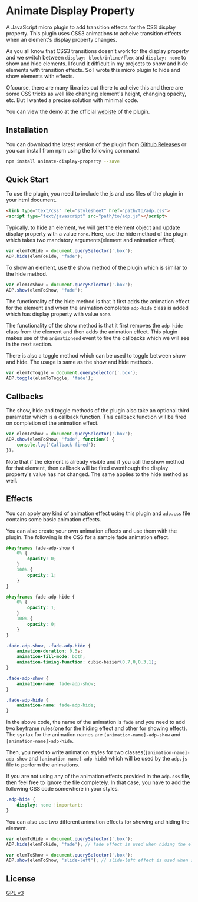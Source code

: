 # Animate Display Property
A JavaScript micro plugin to add transition effects for the CSS display property. This plugin uses CSS3 animations to acheive transition effects when an element's display property changes.

As you all know that CSS3 transitions doesn't work for the display property and we switch between `display: block/inline/flex` and `display: none` to show and hide elements. I found it difficult in my projects to show and hide elements with transition effects. So I wrote this micro plugin to hide and show elements with effects.

Ofcourse, there are many libraries out there to acheive this and there are some CSS tricks as well like changing element's height, changing opacity, etc. But I wanted a precise solution with minimal code.

You can view the demo at the official [webiste](https://bilalshareef.github.io/animate-display-property/) of the plugin.

## Installation

You can download the latest version of the plugin from [Github Releases](https://github.com/bilalshareef/animate-display-property/releases/latest) or you can install from npm using the following command.

```bash
npm install animate-display-property --save
```

## Quick Start

To use the plugin, you need to include the js and css files of the plugin in your html document.

```html
<link type="text/css" rel="stylesheet" href="path/to/adp.css">
<script type="text/javascript" src="path/to/adp.js"></script>
```

Typically, to hide an element, we will get the element object and update display property with a value `none`. Here, use the hide method of the plugin which takes two mandatory arguments(element and animation effect).

```js
var elemToHide = document.querySelector('.box');
ADP.hide(elemToHide, 'fade');
```

To show an element, use the show method of the plugin which is similar to the hide method.

```js
var elemToShow = document.querySelector('.box');
ADP.show(elemToShow, 'fade');
```

The functionality of the hide method is that it first adds the animation effect for the element and when the animation completes `adp-hide` class is added which has display property with value `none`.

The functionality of the show method is that it first removes the `adp-hide` class from the element and then adds the animation effect. This plugin makes use of the `animationend` event to fire the callbacks which we will see in the next section.

There is also a toggle method which can be used to toggle between show and hide. The usage is same as the show and hide methods.

```js
var elemToToggle = document.querySelector('.box');
ADP.toggle(elemToToggle, 'fade');
```

## Callbacks

The show, hide and toggle methods of the plugin also take an optional third parameter which is a callback function. This callback function will be fired on completion of the animation effect.

```js
var elemToShow = document.querySelector('.box');
ADP.show(elemToShow, 'fade', function() {
    console.log('Callback fired');
});
```

Note that if the element is already visible and if you call the show method for that element, then callback will be fired eventhough the display property's value has not changed. The same applies to the hide method as well.

## Effects

You can apply any kind of animation effect using this plugin and `adp.css` file contains some basic animation effects.

You can also create your own animation effects and use them with the plugin. The following is the CSS for a sample fade animation effect.

```css
@keyframes fade-adp-show {
    0% {
        opacity: 0;
    }
    100% {
        opacity: 1;
    }
}

@keyframes fade-adp-hide {
    0% {
        opacity: 1;
    }
    100% {
        opacity: 0;
    }
}

.fade-adp-show, .fade-adp-hide {
    animation-duration: 0.5s;
    animation-fill-mode: both;
    animation-timing-function: cubic-bezier(0.7,0,0.3,1);
}

.fade-adp-show {
    animation-name: fade-adp-show;
}

.fade-adp-hide {
    animation-name: fade-adp-hide;
}
```

In the above code, the name of the animation is `fade` and you need to add two keyframe rules(one for the hiding effect and other for showing effect). The syntax for the animation names are `[animation-name]-adp-show` and `[animation-name]-adp-hide`.

Then, you need to write animation styles for two classes(`[animation-name]-adp-show` and `[animation-name]-adp-hide`) which will be used by the `adp.js` file to perform the animations.

If you are not using any of the animation effects provided in the `adp.css` file, then feel free to ignore the file completely. In that case, you have to add the following CSS code somewhere in your styles.

```css
.adp-hide {
    display: none !important;
}
```

You can also use two different animation effects for showing and hiding the element.

```js
var elemToHide = document.querySelector('.box');
ADP.hide(elemToHide, 'fade'); // fade effect is used when hiding the element.
```

```js
var elemToShow = document.querySelector('.box');
ADP.show(elemToShow, 'slide-left'); // slide-left effect is used when showing up the element.
```

## License

[GPL v3](LICENSE.md)